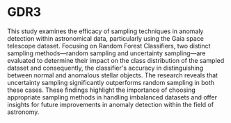 # GDR3

This study examines the efficacy of sampling techniques in anomaly detection within astronomical data, particularly using the Gaia space telescope dataset. Focusing on Random Forest Classifiers, two distinct sampling methods—random sampling and uncertainty sampling—are evaluated to determine their impact on the class distribution of the sampled dataset and consequently, the classifier's accuracy in distinguishing between normal and anomalous stellar objects. The research reveals that uncertainty sampling significantly outperforms random sampling in both these cases. These findings highlight the importance of choosing appropriate sampling methods in handling imbalanced datasets and offer insights for future improvements in anomaly detection within the field of astronomy.
